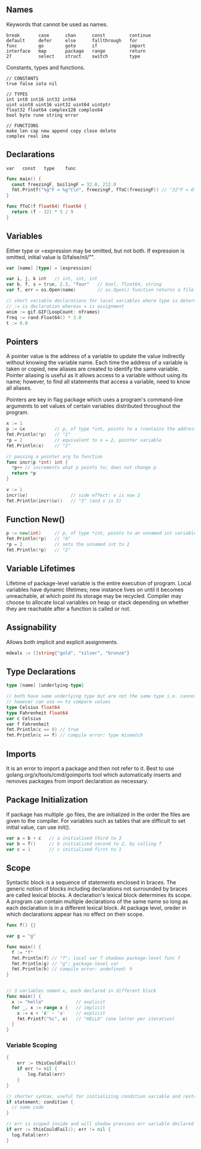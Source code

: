 ## Names

Keywords that cannot be used as names.

```
break       case      chan      const         continue
default     defer     else      fallthrough   for
func        go        goto      if            import
interface   map       package   range         return
27          select    struct    switch        type
```

Constants, types and functions.

```
// CONSTANTS
true false iota nil

// TYPES
int int8 int16 int32 int64
uint uint8 uint16 uint32 uint64 uintptr
float32 float64 complex128 complex64
bool byte rune string error

// FUNCTIONS
make len cap new append copy close delete
complex real ima
```

## Declarations

```
var   const   type    func
```

```GO
func main() {
  const freezingF, boilingF = 32.0, 212.0
  fmt.Printf("%g°F = %g°C\n", freezingF, fToC(freezingF)) // "32°F = 0°C"
}

func fToC(f float64) float64 {
  return (f - 32) * 5 / 9
}
```

## Variables

Either type or =expression may be omitted, but not both. If expression is omitted, initial value is 0/false/nil/"".

```GO
var [name] [type] = [expression]

var i, j, k int   // int, int, int
var b, f, s = true, 2.3, "four"   // bool, float64, string
var f, err = os.Open(name)        // os.Open() function returns a file and an error

// short variable declarations for local variables where type is determined by expression
// := is declaration whereas = is assignment
anim := gif.GIF{LoopCount: nframes}
freq := rand.Float64() * 3.0
t := 0.0
```

## Pointers

A pointer value is the address of a variable to update the value indirectly without knowing the variable name. Each time the address of a variable is taken or copied, new aliases are created to identify the same variable. Pointer aliasing is useful as it allows access to a variable without using its name; however, to find all statements that access a variable, need to know all aliases.

Pointers are key in flag package which uses a program's command-line arguments to set values of certain variables distributed throughout the program.

```GO
x := 1
p := &x           // p, of type *int, points to x (contains the address of x)
fmt.Println(*p)   // "1"
*p = 2            // equivalent to x = 2, pointer variable
fmt.Println(x)    // "2"

// passing a pointer arg to function
func incr(p *int) int {
  *p++ // increments what p points to; does not change p
  return *p
}

v := 1
incr(&v)                // side effect: v is now 2
fmt.Println(incr(&v))   // "3" (and v is 3)
```

## Function New()

```GO
p := new(int)     // p, of type *int, points to an unnamed int variable
fmt.Println(*p)   // "0"
*p = 2            // sets the unnamed int to 2
fmt.Println(*p)   // "2"
```

## Variable Lifetimes

Lifetime of package-level variable is the entire execution of program. Local variables have dynamic lifetimes; new instance lives on until it becomes unreachable, at which point its storage may be recycled. Compiler may choose to allocate local variables on heap or stack depending on whether they are reachable after a function is called or not.

## Assignability

Allows both implicit and explicit assignments.

```GO
mdeals := []string{"gold", "silver", "bronze"}
```

## Type Declarations

```go
type [name] [underlying-type]

// both have same underlying type but are not the same type i.e. cannot use == to compare each other
// however can use == to compare values
type Celsius float64
type Fahrenheit float64
var c Celsius
var f Fahrenheit
fmt.Println(c == 0) // true
fmt.Println(c == f) // compile error: type mismatch
```

## Imports

It is an error to import a package and then not refer to it. Best to use golang.org/x/tools/cmd/goimports tool which automatically inserts and removes packages from import declaration as necessary.

## Package Initialization

If package has multiple .go files, the are initialized in the order the files are given to the compiler. For variables such as tables that are difficult to set initial value, can use init().

```go
var a = b + c   // a initialized third to 3
var b = f()     // b initialized second to 2, by calling f
var c = 1       // c initialized first to 1
```

## Scope

Syntactic block is a sequence of statements enclosed in braces. The generic notion of blocks including declarations not surrounded by braces are called lexical blocks. A declaration's lexical block determines its scope. A program can contain multiple declarations of the same name so long as each declaration is in a different lexical block. At package level, oreder in which declarations appear has no effect on their scope.

```GO
func f() {}

var g = "g"

func main() {
  f := "f"
  fmt.Println(f) // "f"; local var f shadows package-level func f
  fmt.Println(g) // "g"; package-level var
  fmt.Println(h) // compile error: undefined: h
}


// 3 variables named x, each declared in different block
func main() {
  x := "hello"            // explicit
  for _, x := range x {   // implicit
    x := x + 'A' - 'a'    // explicit
    fmt.Printf("%c", x)   // "HELLO" (one letter per iteration)
  }
}
```

### Variable Scoping

```go
{
    err := thisCouldFail()
    if err != nil {
        log.Fatal(err)
    }
}

// shorter syntax, useful for initializing condition variable and restricting scope of this variable to if block only
if statement; condition {
  // some code
}

// err is scoped inside and will shadow previous err variable declared outside block
if err := thisCouldFail(); err != nil {
  log.Fatal(err)
}
```
